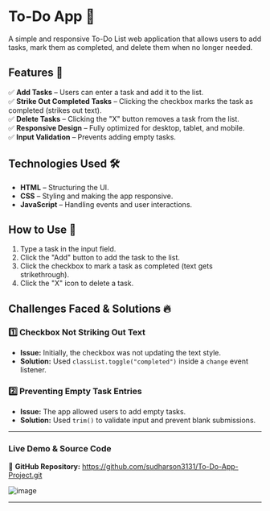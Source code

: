 # To-Do App 📝  

A simple and responsive To-Do List web application that allows users to add tasks, mark them as completed, and delete them when no longer needed.

## Features 🚀  
✅ **Add Tasks** – Users can enter a task and add it to the list.  
✅ **Strike Out Completed Tasks** – Clicking the checkbox marks the task as completed (strikes out text).  
✅ **Delete Tasks** – Clicking the "X" button removes a task from the list.  
✅ **Responsive Design** – Fully optimized for desktop, tablet, and mobile.  
✅ **Input Validation** – Prevents adding empty tasks.  

## Technologies Used 🛠  
- **HTML** – Structuring the UI.  
- **CSS** – Styling and making the app responsive.  
- **JavaScript** – Handling events and user interactions.  

## How to Use 🔹  
1. Type a task in the input field.  
2. Click the "Add" button to add the task to the list.  
3. Click the checkbox to mark a task as completed (text gets strikethrough).  
4. Click the "X" icon to delete a task.  

## Challenges Faced & Solutions 🔥  
### 1️⃣ Checkbox Not Striking Out Text  
- **Issue:** Initially, the checkbox was not updating the text style.  
- **Solution:** Used `classList.toggle("completed")` inside a `change` event listener.  

### 2️⃣ Preventing Empty Task Entries  
- **Issue:** The app allowed users to add empty tasks.  
- **Solution:** Used `trim()` to validate input and prevent blank submissions.  

---

### **Live Demo & Source Code**  
📌 **GitHub Repository:** https://github.com/sudharson3131/To-Do-App-Project.git

![image](https://github.com/user-attachments/assets/1355c956-43a4-4488-863d-5f3af2e54d45)


---

